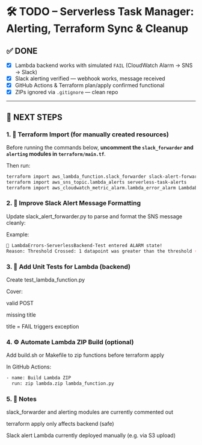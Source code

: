 # 🛠️ TODO – Serverless Task Manager: Alerting, Terraform Sync & Cleanup

## ✅ DONE

- [x] Lambda backend works with simulated `FAIL` (CloudWatch Alarm → SNS → Slack)
- [x] Slack alerting verified — webhook works, message received
- [x] GitHub Actions & Terraform plan/apply confirmed functional
- [x] ZIPs ignored via `.gitignore` — clean repo

---

## 🔁 NEXT STEPS

### 1. 🔄 Terraform Import (for manually created resources)

Before running the commands below, **uncomment the `slack_forwarder` and `alerting` modules in `terraform/main.tf`**.

Then run:

```bash
terraform import aws_lambda_function.slack_forwarder slack-alert-forwarder
terraform import aws_sns_topic.lambda_alerts serverless-task-alerts
terraform import aws_cloudwatch_metric_alarm.lambda_error_alarm LambdaErrors-ServerlessBackend-Test
```

### 2. 🎨 Improve Slack Alert Message Formatting
Update slack_alert_forwarder.py to parse and format the SNS message cleanly:

Example:
```bash
🚨 LambdaErrors-ServerlessBackend-Test entered ALARM state!
Reason: Threshold Crossed: 1 datapoint was greater than the threshold (0.0).
```

### 3. 🧪 Add Unit Tests for Lambda (backend)
 Create test_lambda_function.py

 Cover:

valid POST

missing title

title = FAIL triggers exception

### 4. ⚙️ Automate Lambda ZIP Build (optional)
 Add build.sh or Makefile to zip functions before terraform apply

 In GitHub Actions:
```bash
- name: Build Lambda ZIP
  run: zip lambda.zip lambda_function.py
  ```

### 5. 🧭 Notes
slack_forwarder and alerting modules are currently commented out

terraform apply only affects backend (safe)

Slack alert Lambda currently deployed manually (e.g. via S3 upload)